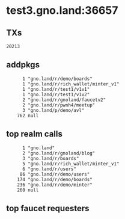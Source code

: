 # test3.gno.land:36657

## TXs
```
20213
```

## addpkgs
```
      1 "gno.land/r/demo/boards"
      1 "gno.land/r/rich_wallet/minter_v1"
      1 "gno.land/r/test1/v1v1"
      1 "gno.land/r/test1/v1v2"
      2 "gno.land/r/gnoland/faucetv2"
      2 "gno.land/r/pwnh4/meetup"
      3 "gno.land/p/demo/avl"
    762 null
```

## top realm calls
```
      1 "gno.land"
      2 "gno.land/r/gnoland/blog"
      3 "gno.land/r/boards"
      5 "gno.land/r/rich_wallet/minter_v1"
      6 "gno.land/r/users"
     86 "gno.land/r/demo/users"
    174 "gno.land/r/demo/boards"
    236 "gno.land/r/demo/minter"
    260 null
```

## top faucet requesters
```
```

